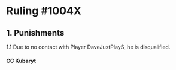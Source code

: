 # Ruling #1004X

## 1. Punishments
1.1 Due to no contact with Player DaveJustPlayS, he is disqualified.

#### CC Kubaryt
